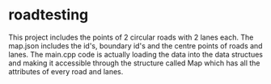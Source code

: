 # roadtesting


This project includes the points of 2 circular roads with 2 lanes each. The map.json includes the id's, boundary id's and the centre points of roads and lanes. The main.cpp code is actually loading the data into the data structues and making it accessible through the structure called Map which has all the attributes of every road and lanes.
